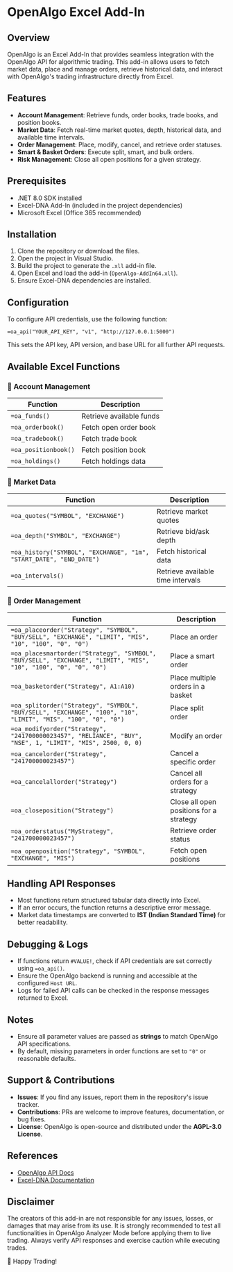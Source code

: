 # OpenAlgo Excel Add-In

## Overview
OpenAlgo is an Excel Add-In that provides seamless integration with the OpenAlgo API for algorithmic trading. This add-in allows users to fetch market data, place and manage orders, retrieve historical data, and interact with OpenAlgo's trading infrastructure directly from Excel.

## Features
- **Account Management**: Retrieve funds, order books, trade books, and position books.
- **Market Data**: Fetch real-time market quotes, depth, historical data, and available time intervals.
- **Order Management**: Place, modify, cancel, and retrieve order statuses.
- **Smart & Basket Orders**: Execute split, smart, and bulk orders.
- **Risk Management**: Close all open positions for a given strategy.

## Prerequisites
- .NET 8.0 SDK installed
- Excel-DNA Add-In (included in the project dependencies)
- Microsoft Excel (Office 365 recommended)

## Installation
1. Clone the repository or download the files.
2. Open the project in Visual Studio.
3. Build the project to generate the `.xll` add-in file.
4. Open Excel and load the add-in (`OpenAlgo-AddIn64.xll`).
5. Ensure Excel-DNA dependencies are installed.

## Configuration
To configure API credentials, use the following function:
```excel
=oa_api("YOUR_API_KEY", "v1", "http://127.0.0.1:5000")
```
This sets the API key, API version, and base URL for all further API requests.

## Available Excel Functions

### 📌 Account Management
| Function | Description |
|----------|-------------|
| `=oa_funds()` | Retrieve available funds |
| `=oa_orderbook()` | Fetch open order book |
| `=oa_tradebook()` | Fetch trade book |
| `=oa_positionbook()` | Fetch position book |
| `=oa_holdings()` | Fetch holdings data |

### 📌 Market Data
| Function | Description |
|----------|-------------|
| `=oa_quotes("SYMBOL", "EXCHANGE")` | Retrieve market quotes |
| `=oa_depth("SYMBOL", "EXCHANGE")` | Retrieve bid/ask depth |
| `=oa_history("SYMBOL", "EXCHANGE", "1m", "START_DATE", "END_DATE")` | Fetch historical data |
| `=oa_intervals()` | Retrieve available time intervals |

### 📌 Order Management
| Function | Description |
|----------|-------------|
| `=oa_placeorder("Strategy", "SYMBOL", "BUY/SELL", "EXCHANGE", "LIMIT", "MIS", "10", "100", "0", "0")` | Place an order |
| `=oa_placesmartorder("Strategy", "SYMBOL", "BUY/SELL", "EXCHANGE", "LIMIT", "MIS", "10", "100", "0", "0", "0")` | Place a smart order |
| `=oa_basketorder("Strategy", A1:A10)` | Place multiple orders in a basket |
| `=oa_splitorder("Strategy", "SYMBOL", "BUY/SELL", "EXCHANGE", "100", "10", "LIMIT", "MIS", "100", "0", "0")` | Place split order |
| `=oa_modifyorder("Strategy", "241700000023457", "RELIANCE", "BUY", "NSE", 1, "LIMIT", "MIS", 2500, 0, 0)` | Modify an order |
| `=oa_cancelorder("Strategy", "241700000023457")` | Cancel a specific order |
| `=oa_cancelallorder("Strategy")` | Cancel all orders for a strategy |
| `=oa_closeposition("Strategy")` | Close all open positions for a strategy |
| `=oa_orderstatus("MyStrategy", "241700000023457")` | Retrieve order status |
| `=oa_openposition("Strategy", "SYMBOL", "EXCHANGE", "MIS")` | Fetch open positions |

## Handling API Responses
- Most functions return structured tabular data directly into Excel.
- If an error occurs, the function returns a descriptive error message.
- Market data timestamps are converted to **IST (Indian Standard Time)** for better readability.

## Debugging & Logs
- If functions return `#VALUE!`, check if API credentials are set correctly using `=oa_api()`.
- Ensure the OpenAlgo backend is running and accessible at the configured `Host URL`.
- Logs for failed API calls can be checked in the response messages returned to Excel.

## Notes
- Ensure all parameter values are passed as **strings** to match OpenAlgo API specifications.
- By default, missing parameters in order functions are set to `"0"` or reasonable defaults.

## Support & Contributions
- **Issues**: If you find any issues, report them in the repository's issue tracker.
- **Contributions**: PRs are welcome to improve features, documentation, or bug fixes.
- **License**: OpenAlgo is open-source and distributed under the **AGPL-3.0 License**.

## References
- [OpenAlgo API Docs](https://docs.openalgo.in/api-documentation/v1/)
- [Excel-DNA Documentation](https://excel-dna.net/)

## Disclaimer

The creators of this add-in are not responsible for any issues, losses, or damages that may arise from its use. It is strongly recommended to test all functionalities in OpenAlgo Analyzer Mode before applying them to live trading. Always verify API responses and exercise caution while executing trades.

🚀 Happy Trading!

